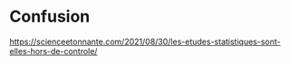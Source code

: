 # Confusion

https://scienceetonnante.com/2021/08/30/les-etudes-statistiques-sont-elles-hors-de-controle/
